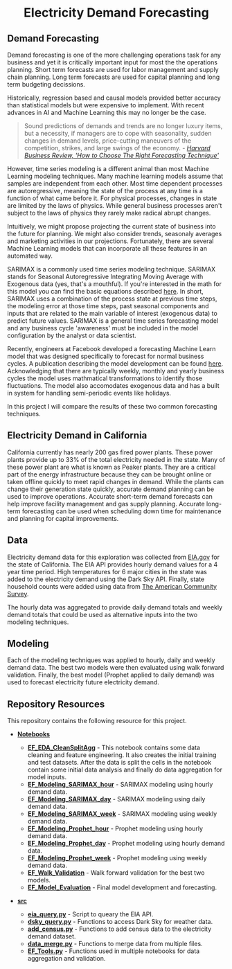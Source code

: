 <h1 align=center> Electricity Demand Forecasting</h1>

## Demand Forecasting

Demand forecasting is one of the more challenging operations task for any business and yet it is critically important input for most the the operations planning.  Short term forecasts are used for labor management and supply chain planning.  Long term forecasts are used for capital planning and long term budgeting decissions.

Historically, regression based and causal models provided better accuracy than statistical models but were expensive to implement.  With recent advances in AI and Machine Learning this may no longer be the case.

>Sound predictions of demands and trends are no longer luxury items, but a necessity, if managers are to cope with seasonality, sudden changes in demand levels, price-cutting maneuvers of the competition, strikes, and large swings of the economy. - *[Harvard Business Review, 'How to Choose The Right Forecasting Technique'](https://hbr.org/1971/07/how-to-choose-the-right-forecasting-technique)*

However, time series modeling is a different animal than most Machine Learning modeling techniques.  Many machine learning models assume that samples are independent from each other.  Most time dependent processes are autoregressive, meaning the state of the process at any time is a function of what came before it.  For physical processes, changes in state are limited by the laws of physics.  While general business processes aren't subject to the laws of physics they rarely make radical abrupt changes.

Intuitively, we might propose projecting the current state of business into the future for planning.  We might also consider trends, seasonaly averages and marketing activities in our projections.  Fortunately, there are several Machine Learning models that can incorporate all these features in an automated way.

SARIMAX is a commonly used time series modeling technique.  SARIMAX stands for Seasonal Autoregressive Integrating Moving Average with Exogenous data (yes, that's a mouthful).  If you're interested in the math for this model you can find the basic equations described [here](./Notes/SARIMAX_Equation_Notes.md).  In short, SARIMAX uses a combination of the process state at previous time steps, the modeling error at those time steps, past seasonal components and inputs that are related to the main variable of interest (exogenous data) to predict future values.  SARIMAX is a general time series forecasting model and any business cycle 'awareness' must be included in the model configuration by the analyst or data scientist.

Recently, engineers at Facebook developed a forecasting Machine Learn model that was designed specifically to forecast for normal business cycles.  A publication describing the model development can be found [here](
https://peerj.com/preprints/3190/).  Acknowledging that there are typically weekly, monthly and yearly business cycles the model uses mathmatical transformations to identify those fluctuations.  The model also accomodates exogenous data and has a built in system for handling semi-periodic events like holidays.

In this project I will compare the results of these two common forecasting techniques.

## Electricity Demand in California

California currently has nearly 200 gas fired power plants.  These power plants provide up to 33% of the total electricity needed in the state.  Many of these power plant are what is known as Peaker plants.  They are a critical part of the energy infrastructure because they can be brought online or taken offline quickly to meet rapid changes in demand.  While the plants can change their generation state quickly, accurate demand planning can be used to improve operations.  Accurate short-term demand forecasts can help improve facility management and gas supply planning.  Accurate long-term forecasting can be used when scheduling down time for maintenance and planning for capital improvements.


## Data

Electricity demand data for this exploration was collected from [EIA.gov](https://www.eia.gov/) for the state of California.  The EIA API provides hourly demand values for a 4 year time period.  High temperatures for 6 major cities in the state was added to the electricity demand using the Dark Sky API.  Finally, state household counts were added using data from [The 
American Community Survey](https://www.census.gov/programs-surveys/acs).

The hourly data was aggregated to provide daily demand totals and weekly demand totals that could be used as alternative inputs into the two modeling techniques.

## Modeling

Each of the modeling techniques was applied to hourly, daily and weekly demand data.  The best two models were then evaluated using walk forward validation.  Finally, the best model (Prophet applied to daily demand) was used to forecast electricity future electricity demand.

## Repository Resources
This repository contains the following resource for this project.

- **[Notebooks](./Notebooks)**
    - **[EF_EDA_CleanSplitAgg](Notebooks/EF_EDA_CleanSplitAgg.ipynb)** - This notebook contains some data cleaning and feature engineering.  It also creates the initial training and test datasets.  After the data is split the cells in the notebook contain some initial data analysis and finally do data aggregation for model inputs.
    - **[EF_Modeling_SARIMAX_hour](./Notebooks/EF_Modeling_SARIMAX_hour.ipynb)** - SARIMAX modeling using hourly demand data.
    - **[EF_Modeling_SARIMAX_day](./Notebooks/EF_Modeling_SARIMAX_day.ipynb)** - SARIMAX modeling using daily demand data.
    - **[EF_Modeling_SARIMAX_week](./Notebooks/EF_Modeling_SARIMAX_week.ipynb)** - SARIMAX modeling using weekly demand data.
    - **[EF_Modeling_Prophet_hour](./Notebooks/EF_Modeling_Prophet_hour.ipynb)** - Prophet modeling using hourly demand data.
    - **[EF_Modeling_Prophet_day](./Notebooks/EF_Modeling_Prophet_day.ipynb)** - Prophet modeling using hourly demand data.
    - **[EF_Modeling_Prophet_week](./Notebooks/EF_Modeling_Prophet_week.ipynb)** - Prophet modeling using weekly demand data.
    - **[EF_Walk_Validation](./Notebooks/EF_Walk_Validation.ipynb)** - Walk forward validation for the best two models.
    - **[EF_Model_Evaluation](./Notebooks/EF_Model_Evaluation.ipynb)** - Final model development and forecasting.
    
- **[src](./src)**
    - **[eia_query.py](./src/eia_query.py)** - Script to queary the EIA API.
    - **[dsky_query.py](./src/dsky_query.py)** - Functions to access Dark Sky for weather data.
    - **[add_census.py](./src/add_census.py)** - Functions to add census data to the electricity demand dataset.
    - **[data_merge.py](./src/data_merge.py)** - Functions to merge data from multiple files.
    - **[EF_Tools.py](./src/EF_Tools.py)** - Functions used in multiple notebooks for data aggregation and validation.

